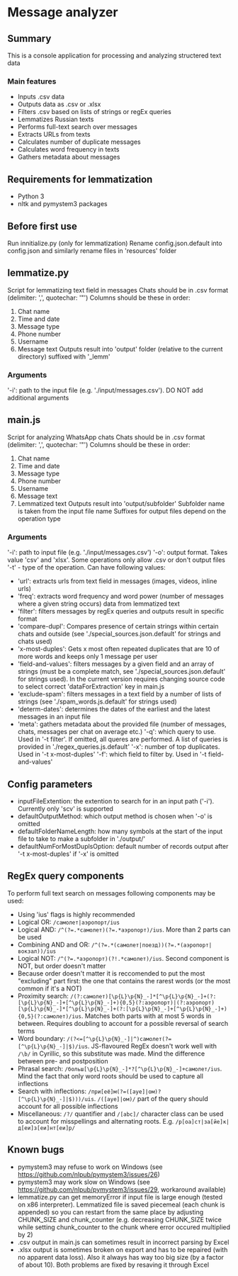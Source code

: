 # Message analyzer

## Summary
This is a console application for processing and analyzing structered text data

### Main features
- Inputs .csv data
- Outputs data as .csv or .xlsx
- Filters .csv based on lists of strings or regEx queries
- Lemmatizes Russian texts
- Performs full-text search over messages
- Extracts URLs from texts
- Calculates number of duplicate messages
- Calculates word frequency in texts
- Gathers metadata about messages

## Requirements for lemmatization
- Python 3
- nltk and pymystem3 packages

## Before first use
Run innitialize.py (only for lemmatization)
Rename config.json.default into config.json and similarly rename files in 'resources' folder

## lemmatize.py
Script for lemmatizing text field in messages
Chats should be in .csv format (delimiter: ',', quotechar: '"')
Columns should be these in order:
1. Chat name
2. Time and date
3. Message type
4. Phone number
5. Username
6. Message text
Outputs result into 'output' folder (relative to the current directory) suffixed with '_lemm'

### Arguments
'-i': path to the input file (e.g. './input/messages.csv'). DO NOT add additional arguments

## main.js
Script for analyzing WhatsApp chats
Chats should be in .csv format (delimiter: ',', quotechar: '"')
Columns should be these in order:
1. Chat name
2. Time and date
3. Message type
4. Phone number
5. Username
6. Message text
7. Lemmatized text
Outputs result into 'output/subfolder'
Subfolder name is taken from the input file name
Suffixes for output files depend on the operation type

### Arguments
'-i': path to input file (e.g. './input/messages.csv')
'-o': output format. Takes value 'csv' and 'xlsx'. Some operations only allow .csv or don't output files
'-t' - type of the operation. Can have following values:
- 'url': extracts urls from text field in messages (images, videos, inline urls)
- 'freq': extracts word frequency and word power (number of messages where a given string occurs) data from lemmatized text
- 'filter': filters messages by regEx queries and outputs result in specific format
- 'compare-dupl': Compares presence of certain strings within certain chats and outside (see './special_sources.json.default' for strings and chats used)
- 'x-most-duples': Gets x most often repeated duplicates that are 10 of more words and keeps only 1 message per user
- 'field-and-values': filters messages by a given field and an array of strings (must be a complete match, see './special_sources.json.default' for strings used). In the current version requires changing source code to select correct 'dataForExtraction' key in main.js
- 'exclude-spam': filters messages in a text field by a number of lists of strings (see './spam_words.js.default' for strings used)
- 'determ-dates': determines the dates of the earliest and the latest messages in an input file
- 'meta': gathers metadata about the provided file (number of messages, chats, messages per chat on average etc.)
'-q': which query to use. Used in '-t filter'. If omitted, all queres are performed. A list of queries is provided in './regex_queries.js.default'
'-x': number of top duplicates. Used in '-t x-most-duples'
'-f': which field to filter by. Used in '-t field-and-values'

## Config parameters
- inputFileExtention: the extention to search for in an input path ('-i'). Currently only 'scv' is supported
- defaultOutputMethod: which output method is chosen when '-o' is omitted
- defaultFolderNameLength: how many symbols at the start of the input file to take to make a subfolder in './output/'
- defaultNumForMostDuplsOption: default number of records output after '-t x-most-duples' if '-x' is omitted

## RegEx query components
To perform full text search on messages following components may be used:
- Using 'ius' flags is highly recommended
- Logical OR: `/самолет|аэропорт/ius`
- Logical AND: `/^(?=.*самолет)(?=.*аэропорт)/ius`. More than 2 parts can be used
- Combining AND and OR: `/^(?=.*(самолет|поезд))(?=.*(аэропорт|вокзал))/ius`
- Logical NOT: `/^(?=.*аэропорт)(?!.*самолет)/ius`. Second component is NOT, but order doesn't matter
- Because order doesn't matter it is reccomended to put the most "excluding" part first: the one that contains the rarest words (or the most common if it's a NOT)
- Proximity search: `/(?:самолет)[\p{L}\p{N}_-]*[^\p{L}\p{N}_-]+(?:[\p{L}\p{N}_-]+[^\p{L}\p{N}_-]+){0,5}(?:аэропорт)|(?:аэропорт)[\p{L}\p{N}_-]*[^\p{L}\p{N}_-]+(?:[\p{L}\p{N}_-]+[^\p{L}\p{N}_-]+){0,5}(?:самолет)/ius`. Matches both parts with at most 5 words in between. Requires doubling to account for a possible reversal of search terms
- Word boundary: `/(?<=[^\p{L}\p{N}_-]|^)самолет(?=[^\p{L}\p{N}_-]|$)/ius`. JS-flavoured RegEx doesn't work well with `/\b/` in Cyrillic, so this substitute was made. Mind the difference between pre- and postposition
- Phrasal search: `/больш[\p{L}\p{N}_-]*?[^\p{L}\p{N}_-]+самолет/ius`. Mind the fact that only word roots should be used to capture all inflections
- Search with inflections: `/при[её]м(?=([ауе]|ом)?[^\p{L}\p{N}_-]|$)))/uis`. `/([ауе]|ом)/` part of the query should account for all possible inflections
- Miscellaneous: `/?/` quantifier and `/[abc]/` character class can be used to account for misspellings and alternating roots. E.g. `/р[оа]ст|за[йе]к|д[еи]з[еи]нт[еи]р/`

## Known bugs
- pymystem3 may refuse to work on Windows (see https://github.com/nlpub/pymystem3/issues/26)
- pymystem3 may work slow on Windows (see https://github.com/nlpub/pymystem3/issues/29, workaround available)
- lemmatize.py can get memoryError if input file is large enough (tested on x86 interpreter). Lemmatized file is saved piecemeal (each chunk is appended) so you can restart from the same place by adjusting CHUNK_SIZE and chunk_counter (e.g. decreasing CHUNK_SIZE twice while setting chunk_counter to the chunk where error occured multiplied by 2)
- .csv output in main.js can sometimes result in incorrect parsing by Excel
- .xlsx output is sometimes broken on export and has to be repaired (with no apparent data loss). Also it always has way too big size (by a factor of about 10). Both problems are fixed by resaving it through Excel
